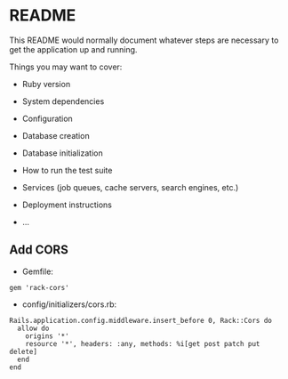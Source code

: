 # README

This README would normally document whatever steps are necessary to get the
application up and running.

Things you may want to cover:

* Ruby version

* System dependencies

* Configuration

* Database creation

* Database initialization

* How to run the test suite

* Services (job queues, cache servers, search engines, etc.)

* Deployment instructions

* ...

## Add CORS
- Gemfile: 
```
gem 'rack-cors'
```

- config/initializers/cors.rb:
```
Rails.application.config.middleware.insert_before 0, Rack::Cors do
  allow do
    origins '*'
    resource '*', headers: :any, methods: %i[get post patch put delete]
  end
end
```
